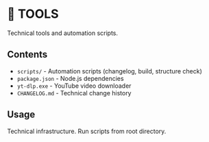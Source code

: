 # 🔧 TOOLS

Technical tools and automation scripts.

## Contents
- `scripts/` - Automation scripts (changelog, build, structure check)
- `package.json` - Node.js dependencies
- `yt-dlp.exe` - YouTube video downloader
- `CHANGELOG.md` - Technical change history

## Usage
Technical infrastructure. Run scripts from root directory.